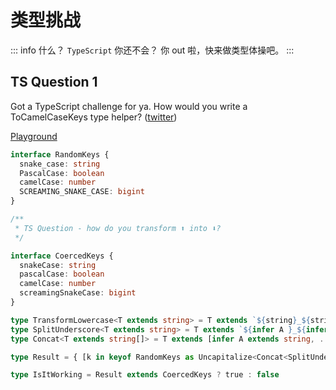 # 类型挑战

<!-- prettier-ignore-start -->
::: 
  info 什么？ `TypeScript` 你还不会？ 你 out 啦，快来做类型体操吧。 
:::
<!-- prettier-ignore-end -->

## TS Question 1

Got a TypeScript challenge for ya. How would you write a ToCamelCaseKeys type helper? ([twitter](https://twitter.com/mattpocockuk/status/1548954573120880640?s=21&t=XN8EQozdsUZy-tN9StlLLQ))

[Playground](https://www.typescriptlang.org/play?#code/JYOwLgpgTgZghgYwgAgEpxAEwPYFsDSEAngM7IDeAUMjciSHANYQD6CcJEAXHWFKAHMA3NVoAFDuwA2AYQ7dkAI2zYpEDCNrJ2uCLPk8QAV1yLom2gGUZqAKIBBALIBJAHIBxFpdf38tljL2lrY8isACoGAiAL6UlAD0AFSJ1InIACqWyACKRhAkYMDYIMgAtMgAFtgA7sg4yETYRsh8GCQw2FC4yIBg1IDwf8iR2MiA4NR9APyp8XGR0PBIyDLY0EiYhKQUojT0TBBynDwF-CDCW8gADpJw+gdKKmoaZzp6+wrGpuZnJAhQ6riClgYzFeoXCkRicSAA)

```TypeScript
interface RandomKeys {
  snake_case: string
  PascalCase: boolean
  camelCase: number
  SCREAMING_SNAKE_CASE: bigint
}

/**
 * TS Question - how do you transform ⬆️ into ⬇️?
 */

interface CoercedKeys {
  snakeCase: string
  pascalCase: boolean
  camelCase: number
  screamingSnakeCase: bigint
}

type TransformLowercase<T extends string> = T extends `${string}_${string}` ? Lowercase<T> : T
type SplitUnderscore<T extends string> = T extends `${infer A }_${infer B }` ? [A, ...SplitUnderscore<B>] : [T]
type Concat<T extends string[]> = T extends [infer A extends string, ...infer Rest extends string[]]  ? `${Capitalize<A>}${Concat<Rest>}` : ''

type Result = { [k in keyof RandomKeys as Uncapitalize<Concat<SplitUnderscore<TransformLowercase<k>>>>]: RandomKeys[k] }

type IsItWorking = Result extends CoercedKeys ? true : false
```
